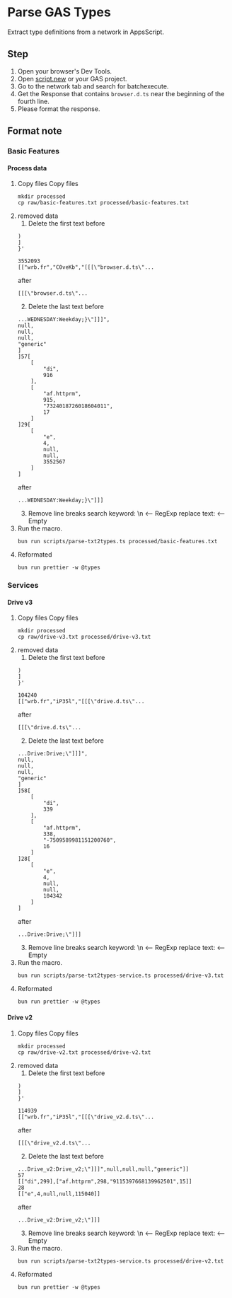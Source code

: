 # Parse GAS Types

Extract type definitions from a network in AppsScript.

## Step

1. Open your browser's Dev Tools.
2. Open [script.new](https://script.new) or your GAS project.
3. Go to the network tab and search for batchexecute.
4. Get the Response that contains `browser.d.ts` near the beginning of the fourth line.
5. Please format the response.

## Format note

### Basic Features

#### Process data

1. Copy files
    Copy files
    ```shell
    mkdir processed
    cp raw/basic-features.txt processed/basic-features.txt
    ```
2. removed data
   1. Delete the first text
    before
    ```
    )
    ]
    }'

    3552093
    [["wrb.fr","C0veKb","[[[\"browser.d.ts\"...
    ```
    after
    ```
    [[[\"browser.d.ts\"...
    ```
    2. Delete the last text
    before
    ```
    ...WEDNESDAY:Weekday;}\"]]]",
    null,
    null,
    null,
    "generic"
    ]
    ]57[
        [
            "di",
            916
        ],
        [
            "af.httprm",
            915,
            "7324018726018604011",
            17
        ]
    ]29[
        [
            "e",
            4,
            null,
            null,
            3552567
        ]
    ]
    ```
    after
    ```
    ...WEDNESDAY:Weekday;}\"]]]
    ```
    3. Remove line breaks
    search keyword: \n <-- RegExp
    replace text:  <-- Empty
3. Run the macro.
    ```shell
    bun run scripts/parse-txt2types.ts processed/basic-features.txt
    ```
4. Reformated
    ```shell
    bun run prettier -w @types
    ```

### Services

#### Drive v3

1. Copy files
    Copy files
    ```shell
    mkdir processed
    cp raw/drive-v3.txt processed/drive-v3.txt
    ```
2. removed data
   1. Delete the first text
    before
    ```
    )
    ]
    }'

    104240
    [["wrb.fr","iP35l","[[[\"drive.d.ts\"...
    ```
    after
    ```
    [[[\"drive.d.ts\"...
    ```
    2. Delete the last text
    before
    ```
    ...Drive:Drive;\"]]]",
    null,
    null,
    null,
    "generic"
    ]
    ]58[
        [
            "di",
            339
        ],
        [
            "af.httprm",
            338,
            "-7509589981151200760",
            16
        ]
    ]28[
        [
            "e",
            4,
            null,
            null,
            104342
        ]
    ]
    ```
    after
    ```
    ...Drive:Drive;\"]]]
    ```
    3. Remove line breaks
    search keyword: \n <-- RegExp
    replace text:  <-- Empty
3. Run the macro.
    ```shell
    bun run scripts/parse-txt2types-service.ts processed/drive-v3.txt
    ```
4. Reformated
    ```shell
    bun run prettier -w @types
    ```

#### Drive v2

1. Copy files
    Copy files
    ```shell
    mkdir processed
    cp raw/drive-v2.txt processed/drive-v2.txt
    ```
2. removed data
   1. Delete the first text
    before
    ```
    )
    ]
    }'

    114939
    [["wrb.fr","iP35l","[[[\"drive_v2.d.ts\"...
    ```
    after
    ```
    [[[\"drive_v2.d.ts\"...
    ```
    2. Delete the last text
    before
    ```
    ...Drive_v2:Drive_v2;\"]]]",null,null,null,"generic"]]
    57
    [["di",299],["af.httprm",298,"9115397668139962501",15]]
    28
    [["e",4,null,null,115040]]

    ```
    after
    ```
    ...Drive_v2:Drive_v2;\"]]]
    ```
    3. Remove line breaks
    search keyword: \n <-- RegExp
    replace text:  <-- Empty
3. Run the macro.
    ```shell
    bun run scripts/parse-txt2types-service.ts processed/drive-v2.txt
    ```
4. Reformated
    ```shell
    bun run prettier -w @types
    ```
